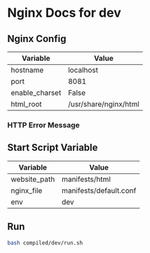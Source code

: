 # Nginx Docs for dev

## Nginx Config

| Variable       | Value              |
| -------------- | ------------------ |
| hostname       | localhost       |
| port           | 8081           |
| enable_charset | False |
| html_root      | /usr/share/nginx/html      |

### HTTP Error Message


## Start Script Variable

| Variable     | Value            |
| ------------ | ---------------- |
| website_path | manifests/html |
| nginx_file   | manifests/default.conf   |
| env          | dev          |

## Run

```sh
bash compiled/dev/run.sh
```